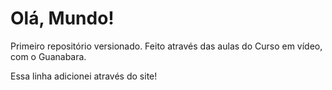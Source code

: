 # Olá, Mundo!
 Primeiro repositório versionado.
 Feito através das aulas do Curso em vídeo, com o Guanabara.

Essa linha adicionei através do site!
